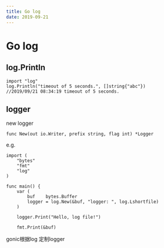 ```yaml
---
title: Go log
date: 2019-09-21
---
```

# Go log

## log.Println
    import "log"
    log.Println("timeout of 5 seconds.", []string{"abc"})
    //2019/09/21 08:34:19 timeout of 5 seconds.

## logger
new logger

    func New(out io.Writer, prefix string, flag int) *Logger

e.g.

    import (
        "bytes"
        "fmt"
        "log"
    )

    func main() {
        var (
            buf    bytes.Buffer
            logger = log.New(&buf, "logger: ", log.Lshortfile)
        )

        logger.Print("Hello, log file!")

        fmt.Print(&buf)

gonic根据log 定制logger